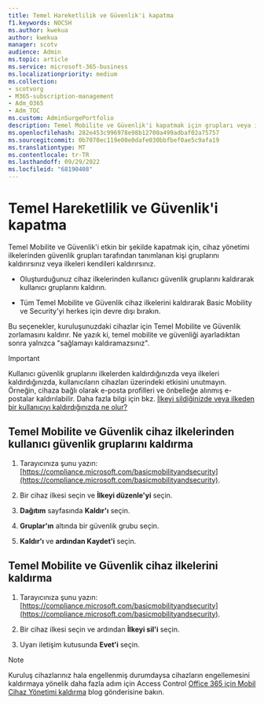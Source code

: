 ```yaml
---
title: Temel Hareketlilik ve Güvenlik'i kapatma
f1.keywords: NOCSH
ms.author: kwekua
author: kwekua
manager: scotv
audience: Admin
ms.topic: article
ms.service: microsoft-365-business
ms.localizationpriority: medium
ms.collection:
- scotvorg
- M365-subscription-management
- Adm_O365
- Adm_TOC
ms.custom: AdminSurgePortfolio
description: Temel Mobilite ve Güvenlik'i kapatmak için grupları veya ilkeleri kaldırın.
ms.openlocfilehash: 282e453c996978e98b12700a499adbaf02a75757
ms.sourcegitcommit: 0b7070ec119e00e0dafe030bbfbef0ae5c9afa19
ms.translationtype: MT
ms.contentlocale: tr-TR
ms.lasthandoff: 09/29/2022
ms.locfileid: "68190408"
---
```

# <a name="turn-off-basic-mobility-and-security"></a>Temel Hareketlilik ve Güvenlik'i kapatma

Temel Mobilite ve Güvenlik'i etkin bir şekilde kapatmak için, cihaz yönetimi ilkelerinden güvenlik grupları tarafından tanımlanan kişi gruplarını kaldırırsınız veya ilkeleri kendileri kaldırırsınız.

- Oluşturduğunuz cihaz ilkelerinden kullanıcı güvenlik gruplarını kaldırarak kullanıcı gruplarını kaldırın.

- Tüm Temel Mobilite ve Güvenlik cihaz ilkelerini kaldırarak Basic Mobility ve Security'yi herkes için devre dışı bırakın.

Bu seçenekler, kuruluşunuzdaki cihazlar için Temel Mobilite ve Güvenlik zorlamasını kaldırır. Ne yazık ki, temel mobilite ve güvenliği ayarladıktan sonra yalnızca "sağlamayı kaldıramazsınız".

> [!IMPORTANT]
> Kullanıcı güvenlik gruplarını ilkelerden kaldırdığınızda veya ilkeleri kaldırdığınızda, kullanıcıların cihazları üzerindeki etkisini unutmayın. Örneğin, cihaza bağlı olarak e-posta profilleri ve önbelleğe alınmış e-postalar kaldırılabilir. Daha fazla bilgi için bkz. [İlkeyi sildiğinizde veya ilkeden bir kullanıcıyı kaldırdığınızda ne olur?](../../admin/basic-mobility-security/create-device-security-policies.md)

## <a name="remove-user-security-groups-from-basic-mobility-and-security-device-policies"></a>Temel Mobilite ve Güvenlik cihaz ilkelerinden kullanıcı güvenlik gruplarını kaldırma

1. Tarayıcınıza şunu yazın: [https://compliance.microsoft.com/basicmobilityandsecurity](https://compliance.microsoft.com/basicmobilityandsecurity).

2. Bir cihaz ilkesi seçin ve **İlkeyi düzenle'yi** seçin.

3. **Dağıtım** sayfasında **Kaldır'ı** seçin.

4. **Gruplar'ın** altında bir güvenlik grubu seçin.

5. **Kaldır'ı** ve **ardından Kaydet'i** seçin.

## <a name="remove-basic-mobility-and-security-device-policies"></a>Temel Mobilite ve Güvenlik cihaz ilkelerini kaldırma

1. Tarayıcınıza şunu yazın: [https://compliance.microsoft.com/basicmobilityandsecurity](https://compliance.microsoft.com/basicmobilityandsecurity).

2. Bir cihaz ilkesi seçin ve ardından **İlkeyi sil'i** seçin.

3. Uyarı iletişim kutusunda **Evet'i** seçin.

> [!NOTE]
> Kuruluş cihazlarınız hala engellenmiş durumdaysa cihazların engellemesini kaldırmaya yönelik daha fazla adım için Access Control [Office 365 için Mobil Cihaz Yönetimi kaldırma](https://techcommunity.microsoft.com/t5/Intune-Customer-Success/Removing-Access-Control-from-Mobile-Device-Management-for-Office/ba-p/279934) blog gönderisine bakın.
